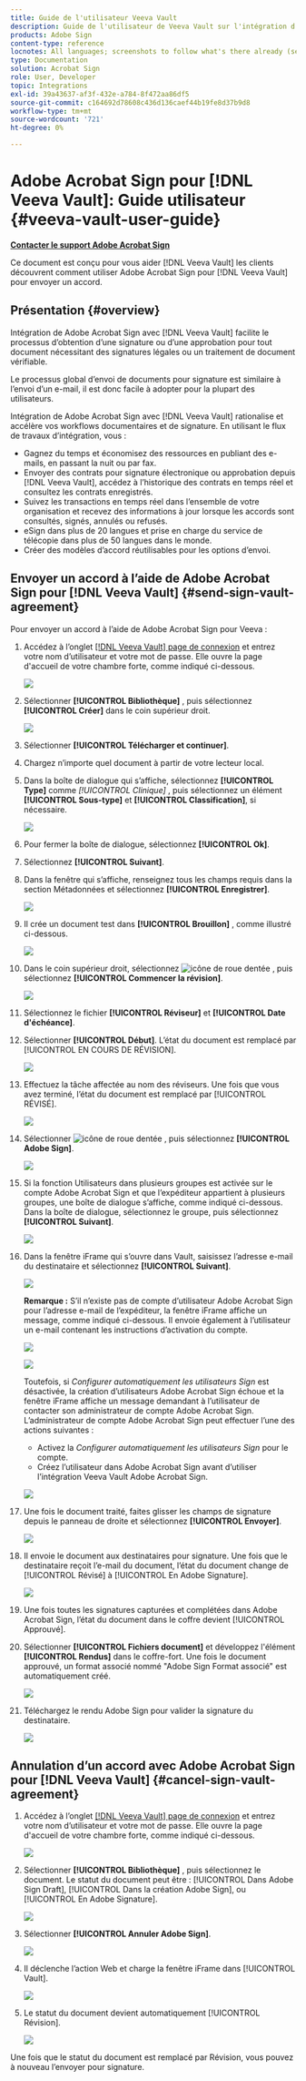 ```yaml
---
title: Guide de l'utilisateur Veeva Vault
description: Guide de l'utilisateur de Veeva Vault sur l'intégration d'Adobe Sign avec Veeva
products: Adobe Sign
content-type: reference
locnotes: All languages; screenshots to follow what's there already (seems there is a mix within a given language version of the article)
type: Documentation
solution: Acrobat Sign
role: User, Developer
topic: Integrations
exl-id: 39a43637-af3f-432e-a784-8f472aa86df5
source-git-commit: c164692d78608c436d136caef44b19fe8d37b9d8
workflow-type: tm+mt
source-wordcount: '721'
ht-degree: 0%

---
```


# Adobe Acrobat Sign pour [!DNL Veeva Vault]: Guide utilisateur {#veeva-vault-user-guide}

[**Contacter le support Adobe Acrobat Sign**](https://adobe.com/go/adobesign-support-center_fr)

Ce document est conçu pour vous aider [!DNL Veeva Vault] les clients découvrent comment utiliser Adobe Acrobat Sign pour [!DNL Veeva Vault] pour envoyer un accord.

## Présentation {#overview}

Intégration de Adobe Acrobat Sign avec [!DNL Veeva Vault] facilite le processus d’obtention d’une signature ou d’une approbation pour tout document nécessitant des signatures légales ou un traitement de document vérifiable.

Le processus global d’envoi de documents pour signature est similaire à l’envoi d’un e-mail, il est donc facile à adopter pour la plupart des utilisateurs.

Intégration de Adobe Acrobat Sign avec [!DNL Veeva Vault] rationalise et accélère vos workflows documentaires et de signature. En utilisant le flux de travaux d’intégration, vous :

* Gagnez du temps et économisez des ressources en publiant des e-mails, en passant la nuit ou par fax.
* Envoyer des contrats pour signature électronique ou approbation depuis [!DNL Veeva Vault], accédez à l’historique des contrats en temps réel et consultez les contrats enregistrés.
* Suivez les transactions en temps réel dans l’ensemble de votre organisation et recevez des informations à jour lorsque les accords sont consultés, signés, annulés ou refusés.
* eSign dans plus de 20 langues et prise en charge du service de télécopie dans plus de 50 langues dans le monde.
* Créer des modèles d’accord réutilisables pour les options d’envoi.

## Envoyer un accord à l’aide de Adobe Acrobat Sign pour [!DNL Veeva Vault] {#send-sign-vault-agreement}

Pour envoyer un accord à l’aide de Adobe Acrobat Sign pour Veeva :

1. Accédez à l’onglet [[!DNL Veeva Vault] page de connexion](https://login.veevavault.com/) et entrez votre nom d’utilisateur et votre mot de passe. Elle ouvre la page d&#39;accueil de votre chambre forte, comme indiqué ci-dessous.

   ![](images/vault-home.png)

1. Sélectionner **[!UICONTROL Bibliothèque]** , puis sélectionnez **[!UICONTROL Créer]** dans le coin supérieur droit.

   ![](images/create-library.png)

1. Sélectionner **[!UICONTROL Télécharger et continuer]**.

1. Chargez n’importe quel document à partir de votre lecteur local.

1. Dans la boîte de dialogue qui s’affiche, sélectionnez **[!UICONTROL Type]** comme *[!UICONTROL Clinique]* , puis sélectionnez un élément **[!UICONTROL Sous-type]** et **[!UICONTROL Classification]**, si nécessaire.


   ![](images/choose-document-type.png)

1. Pour fermer la boîte de dialogue, sélectionnez **[!UICONTROL Ok]**.

1. Sélectionnez **[!UICONTROL Suivant]**.

1. Dans la fenêtre qui s’affiche, renseignez tous les champs requis dans la section Métadonnées et sélectionnez **[!UICONTROL Enregistrer]**.

   ![](images/metadata-details.png)

1. Il crée un document test dans **[!UICONTROL Brouillon]** , comme illustré ci-dessous.

   ![](images/document-draft.png)

1. Dans le coin supérieur droit, sélectionnez ![icône de roue dentée](images/icon-gear.png) , puis sélectionnez **[!UICONTROL Commencer la révision]**.

   ![](images/start-review.png)

1. Sélectionnez le fichier **[!UICONTROL Réviseur]** et **[!UICONTROL Date d&#39;échéance]**.

1. Sélectionner **[!UICONTROL Début]**. L’état du document est remplacé par [!UICONTROL EN COURS DE RÉVISION].

   ![](images/in-review.png)

1. Effectuez la tâche affectée au nom des réviseurs. Une fois que vous avez terminé, l’état du document est remplacé par [!UICONTROL RÉVISÉ].

   ![](images/reviewed-status.png)

1. Sélectionner ![icône de roue dentée](images/icon-gear.png) , puis sélectionnez **[!UICONTROL Adobe Sign]**.

   ![](images/select-adobe-sign.png)

1. Si la fonction Utilisateurs dans plusieurs groupes est activée sur le compte Adobe Acrobat Sign et que l’expéditeur appartient à plusieurs groupes, une boîte de dialogue s’affiche, comme indiqué ci-dessous. Dans la boîte de dialogue, sélectionnez le groupe, puis sélectionnez **[!UICONTROL Suivant]**.

   ![](images/umg-dialog.png)

1. Dans la fenêtre iFrame qui s’ouvre dans Vault, saisissez l’adresse e-mail du destinataire et sélectionnez **[!UICONTROL Suivant]**.

   ![](images/iframe.png)

   **Remarque :** S’il n’existe pas de compte d’utilisateur Adobe Acrobat Sign pour l’adresse e-mail de l’expéditeur, la fenêtre iFrame affiche un message, comme indiqué ci-dessous. Il envoie également à l’utilisateur un e-mail contenant les instructions d’activation du compte.

   ![](images/iFrame-registration-message.png)

   ![](images/iFrame-confirm-email.png)

   Toutefois, si *Configurer automatiquement les utilisateurs Sign* est désactivée, la création d’utilisateurs Adobe Acrobat Sign échoue et la fenêtre iFrame affiche un message demandant à l’utilisateur de contacter son administrateur de compte Adobe Acrobat Sign. L’administrateur de compte Adobe Acrobat Sign peut effectuer l’une des actions suivantes :

   * Activez la *Configurer automatiquement les utilisateurs Sign* pour le compte.
   * Créez l’utilisateur dans Adobe Acrobat Sign avant d’utiliser l’intégration Veeva Vault Adobe Acrobat Sign.

   ![](images/iFrame-contact-administrator.png)

1. Une fois le document traité, faites glisser les champs de signature depuis le panneau de droite et sélectionnez **[!UICONTROL Envoyer]**.

   ![](images/add-signature-fields.png)

1. Il envoie le document aux destinataires pour signature. Une fois que le destinataire reçoit l’e-mail du document, l’état du document change de [!UICONTROL Révisé] à [!UICONTROL En Adobe Signature].

   ![](images/in-adobe-signing.png)

1. Une fois toutes les signatures capturées et complétées dans Adobe Acrobat Sign, l’état du document dans le coffre devient [!UICONTROL Approuvé].

1. Sélectionner **[!UICONTROL Fichiers document]** et développez l&#39;élément **[!UICONTROL Rendus]** dans le coffre-fort. Une fois le document approuvé, un format associé nommé &quot;Adobe Sign Format associé&quot; est automatiquement créé.

   ![](images/document-files.png)

1. Téléchargez le rendu Adobe Sign pour valider la signature du destinataire.

   ![](images/verify-signature.png)

## Annulation d’un accord avec Adobe Acrobat Sign pour [!DNL Veeva Vault] {#cancel-sign-vault-agreement}

1. Accédez à l’onglet [[!DNL Veeva Vault] page de connexion](https://login.veevavault.com/) et entrez votre nom d’utilisateur et votre mot de passe. Elle ouvre la page d&#39;accueil de votre chambre forte, comme indiqué ci-dessous.

   ![](images/vault-home.png)

1. Sélectionner **[!UICONTROL Bibliothèque]** , puis sélectionnez le document. Le statut du document peut être : [!UICONTROL Dans Adobe Sign Draft], [!UICONTROL Dans la création Adobe Sign], ou [!UICONTROL En Adobe Signature].

   ![](images/document-adobe-sign-authoring.png)

1. Sélectionner **[!UICONTROL Annuler Adobe Sign]**.

   ![](images/cancel-document.png)

1. Il déclenche l’action Web et charge la fenêtre iFrame dans [!UICONTROL Vault].

   ![](images/cancelled-document.png)

1. Le statut du document devient automatiquement [!UICONTROL Révision].

   ![](images/cancel-reviewed.png)

Une fois que le statut du document est remplacé par Révision, vous pouvez à nouveau l’envoyer pour signature.
